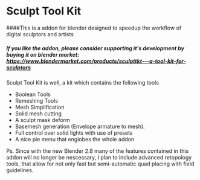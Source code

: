 # Sculpt Tool Kit
####This is a addon for blender designed to speedup the workflow of digital sculptors and artists
##### If you like the addon, please consider supporting it's development by buying it on blender market: https://www.blendermarket.com/products/sculpttkt---a-tool-kit-for-sculptors

Sculpt Tool Kit is well, a kit which contains the following tools

* Boolean Tools
* Remeshing Tools
* Mesh Simplification
* Solid mesh cutting
* A sculpt mask deform
* Basemesh generation (Envelope armature to mesh).
* Full control over solid lights with use of presets
* A nice pie menu that englobes the whole addon

Ps.
Since with the new Blender 2.8 many of the features contained in this addon will no longer be nescessary, I plan to include advanced retopology tools, that allow for not only fast but semi-automatic quad placing with field guidelines.
